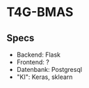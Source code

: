 # T4G-BMAS

## Specs

- Backend: Flask
- Frontend: ?
- Datenbank: Postgresql
- "KI": Keras, sklearn
